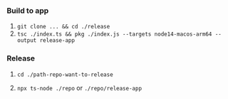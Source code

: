 
### Build to app

1. ``git clone ... && cd ./release``
2. ``tsc ./index.ts && pkg ./index.js --targets node14-macos-arm64 --output release-app``

### Release
1. ``cd ./path-repo-want-to-release``

2. ``npx ts-node ./repo`` or ``./repo/release-app``
